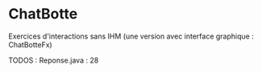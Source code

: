 # ChatBotte
Exercices d'interactions sans IHM (une version avec interface graphique : ChatBotteFx)

TODOS :
Reponse.java : 28
